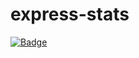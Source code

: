 express-stats
=============
[![Badge](http://stats-chindley.itos.redhat.com/badge.svg)](http://stats-chindley.itos.redhat.com/)
